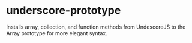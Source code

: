 underscore-prototype
====================

Installs array, collection, and function methods from UndescoreJS to the Array prototype for more elegant syntax. 
